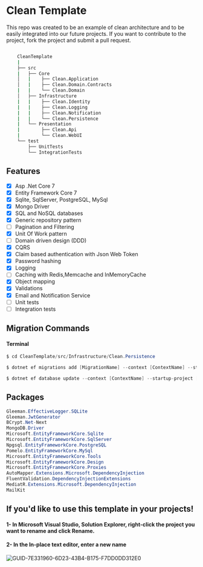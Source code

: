 # Clean Template 

<p>
    This repo was created to be an example of clean architecture and to be easily integrated into our future projects. 
    If you want to contribute to the project, fork the project and submit a pull request.
</p>

```bash

    CleanTemplate
    |
    ├── src
    |   ├── Core
    │   |    ├── Clean.Application
    │   |    ├── Clean.Domain.Contracts
    |   |    └── Clean.Domain
    │   ├── Infrastructure
    |   |    ├── Clean.Identity
    |   |    ├── Clean.Logging
    |   |    ├── Clean.Notification
    |   |    └── Clean.Persistence
    |   └── Presentation
    |        ├── Clean.Api
    |        └── Clean.WebUI
    └── test
        ├── UnitTests
        └── IntegrationTests
```

## Features

- [x] Asp .Net Core 7
- [x] Entity Framework Core 7
- [x] Sqlite, SqlServer, PostgreSQL, MySql
- [x] Mongo Driver 
- [x] SQL and NoSQL databases
- [x] Generic repository pattern
- [ ] Pagination and Filtering
- [x] Unit Of Work pattern
- [ ] Domain driven design (DDD)
- [x] CQRS
- [x] Claim based authentication with Json Web Token
- [x] Password hashing
- [x] Logging
- [ ] Caching with Redis,Memcache and InMemoryCache
- [x] Object mapping
- [x] Validations
- [X] Email and Notification Service
- [ ] Unit tests
- [ ] Integration tests

## Migration Commands
#### Terminal
```csharp
$ cd CleanTemplate/src/Infrastructure/Clean.Persistence
```
```csharp
$ dotnet ef migrations add [MigrationName] --context [ContextName] --startup-project [ProjectDirectoryPath]
```
```csharp
$ dotnet ef database update --context [ContextName] --startup-project [ProjectDirectoryPath]
```


## Packages
```csharp
Gleeman.EffectiveLogger.SQLite
Gleeman.JwtGenerator
BCrypt.Net-Next
MongoDB.Driver
Microsoft.EntityFrameworkCore.Sqlite
Microsoft.EntityFrameworkCore.SqlServer
Npgsql.EntityFrameworkCore.PostgreSQL
Pomelo.EntityFrameworkCore.MySql
Microsoft.EntityFrameworkCore.Tools
Microsoft.EntityFrameworkCore.Design
Microsoft.EntityFrameworkCore.Proxies
AutoMapper.Extensions.Microsoft.DependencyInjection
FluentValidation.DependencyInjectionExtensions
MediatR.Extensions.Microsoft.DependencyInjection
MailKit
```

## If you'd like to use this template in your projects!
#### 1- In Microsoft Visual Studio, Solution Explorer, right-click the project you want to rename and click Rename.
#### 2- In the In-place text editor, enter a new name
![GUID-7E331960-6D23-43B4-B175-F7DD0DD312E0](https://github.com/oznakdn/CleanTemplate/assets/79724084/485e1ed0-0d0e-4b44-b29d-749a2ef730d1)


